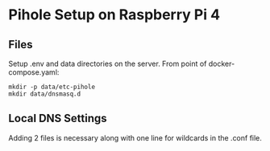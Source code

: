# Pihole Setup on Raspberry Pi 4

## Files
Setup .env and data directories on the server. From point of docker-compose.yaml:

```
mkdir -p data/etc-pihole
mkdir data/dnsmasq.d
```
## Local DNS Settings
Adding 2 files is necessary along with one line for wildcards in the .conf file. 